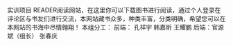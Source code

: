 实训项目  READER阅读网站，在这里你可以下载图书进行阅读，通过个人登录在评论区与书友们进行交流，本网站藏书众多，种类丰富，分类明确，希望您可以在本网站的书海中尽情翱翔！
本组分工：
前端： 孔祥宇 韩嘉昕 王耀鹏
后端：官源斌（组长） 张春庆
